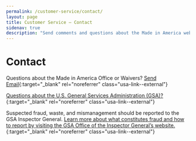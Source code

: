 ```yaml
---
permalink: /customer-service/contact/
layout: page
title: Customer Service – Contact
sidenav: true
description: "Send comments and questions about the Made in America website or GSA. Report fraud and abuse to the GSA IG."
---
```


# Contact
Questions about the Made in America Office or Waivers? [Send Email](mailto:MadeInAmerica@omb.eop.gov){:target="_blank" rel="noreferrer" class="usa-link--external"}

[Questions about the U.S. General Services Administration (GSA)?](https://www.gsa.gov/about-us/contact-us){:target="_blank" rel="noreferrer" class="usa-link--external"}

Suspected fraud, waste, and mismanagement should be reported to the GSA Inspector General. [Learn more about what constitutes fraud and how to report by visiting the GSA Office of the Inspector General’s website.](https://www.gsa.gov/about-us/organization/gsa-office-of-inspector-general){:target="_blank" rel="noreferrer" class="usa-link--external"}

